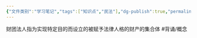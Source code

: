 ```yaml
---
{"文件类别":"学习笔记","tags":["知识点","民法"],"dg-publish":true,"permalink":"/学习笔记studyup/知识点cheese/财团法人/","dgPassFrontmatter":true,"created":"2024-07-13T20:12:57.748+08:00","updated":"2024-10-23T12:07:29.846+08:00"}
---
```


财团法人指为实现特定目的而设立的被赋予法律人格的财产的集合体 #背诵/概念 